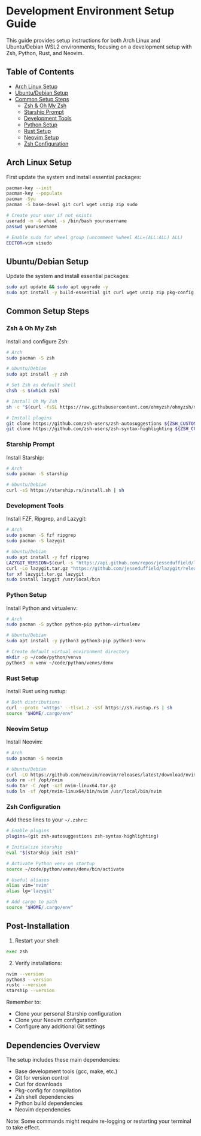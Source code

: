 # Development Environment Setup Guide

This guide provides setup instructions for both Arch Linux and Ubuntu/Debian WSL2 environments, focusing on a development setup with Zsh, Python, Rust, and Neovim.

## Table of Contents
- [Arch Linux Setup](#arch-linux-setup)
- [Ubuntu/Debian Setup](#ubuntudebian-setup)
- [Common Setup Steps](#common-setup-steps)
  - [Zsh & Oh My Zsh](#zsh--oh-my-zsh)
  - [Starship Prompt](#starship-prompt)
  - [Development Tools](#development-tools)
  - [Python Setup](#python-setup)
  - [Rust Setup](#rust-setup)
  - [Neovim Setup](#neovim-setup)
  - [Zsh Configuration](#zsh-configuration)

## Arch Linux Setup

First update the system and install essential packages:
```bash
pacman-key --init
pacman-key --populate
pacman -Syu
pacman -S base-devel git curl wget unzip zip sudo

# Create your user if not exists
useradd -m -G wheel -s /bin/bash yourusername
passwd yourusername

# Enable sudo for wheel group (uncomment %wheel ALL=(ALL:ALL) ALL)
EDITOR=vim visudo
```

## Ubuntu/Debian Setup

Update the system and install essential packages:
```bash
sudo apt update && sudo apt upgrade -y
sudo apt install -y build-essential git curl wget unzip zip pkg-config
```

## Common Setup Steps

### Zsh & Oh My Zsh

Install and configure Zsh:
```bash
# Arch
sudo pacman -S zsh

# Ubuntu/Debian
sudo apt install -y zsh

# Set Zsh as default shell
chsh -s $(which zsh)

# Install Oh My Zsh
sh -c "$(curl -fsSL https://raw.githubusercontent.com/ohmyzsh/ohmyzsh/master/tools/install.sh)"

# Install plugins
git clone https://github.com/zsh-users/zsh-autosuggestions ${ZSH_CUSTOM:-~/.oh-my-zsh/custom}/plugins/zsh-autosuggestions
git clone https://github.com/zsh-users/zsh-syntax-highlighting ${ZSH_CUSTOM:-~/.oh-my-zsh/custom}/plugins/zsh-syntax-highlighting
```

### Starship Prompt

Install Starship:
```bash
# Arch
sudo pacman -S starship

# Ubuntu/Debian
curl -sS https://starship.rs/install.sh | sh
```

### Development Tools

Install FZF, Ripgrep, and Lazygit:
```bash
# Arch
sudo pacman -S fzf ripgrep
sudo pacman -S lazygit

# Ubuntu/Debian
sudo apt install -y fzf ripgrep
LAZYGIT_VERSION=$(curl -s "https://api.github.com/repos/jesseduffield/lazygit/releases/latest" | grep -Po '"tag_name": "v\K[^"]*')
curl -Lo lazygit.tar.gz "https://github.com/jesseduffield/lazygit/releases/latest/download/lazygit_${LAZYGIT_VERSION}_Linux_x86_64.tar.gz"
tar xf lazygit.tar.gz lazygit
sudo install lazygit /usr/local/bin
```

### Python Setup

Install Python and virtualenv:
```bash
# Arch
sudo pacman -S python python-pip python-virtualenv

# Ubuntu/Debian
sudo apt install -y python3 python3-pip python3-venv

# Create default virtual environment directory
mkdir -p ~/code/python/venvs
python3 -m venv ~/code/python/venvs/denv
```

### Rust Setup

Install Rust using rustup:
```bash
# Both distributions
curl --proto '=https' --tlsv1.2 -sSf https://sh.rustup.rs | sh
source "$HOME/.cargo/env"
```

### Neovim Setup

Install Neovim:
```bash
# Arch
sudo pacman -S neovim

# Ubuntu/Debian
curl -LO https://github.com/neovim/neovim/releases/latest/download/nvim-linux64.tar.gz
sudo rm -rf /opt/nvim
sudo tar -C /opt -xzf nvim-linux64.tar.gz
sudo ln -sf /opt/nvim-linux64/bin/nvim /usr/local/bin/nvim
```

### Zsh Configuration

Add these lines to your `~/.zshrc`:
```bash
# Enable plugins
plugins=(git zsh-autosuggestions zsh-syntax-highlighting)

# Initialize starship
eval "$(starship init zsh)"

# Activate Python venv on startup
source ~/code/python/venvs/denv/bin/activate

# Useful aliases
alias vim='nvim'
alias lg='lazygit'

# Add cargo to path
source "$HOME/.cargo/env"
```

## Post-Installation

1. Restart your shell:
```bash
exec zsh
```

2. Verify installations:
```bash
nvim --version
python3 --version
rustc --version
starship --version
```

Remember to:
- Clone your personal Starship configuration
- Clone your Neovim configuration
- Configure any additional Git settings

## Dependencies Overview

The setup includes these main dependencies:
- Base development tools (gcc, make, etc.)
- Git for version control
- Curl for downloads
- Pkg-config for compilation
- Zsh shell dependencies
- Python build dependencies
- Neovim dependencies

Note: Some commands might require re-logging or restarting your terminal to take effect.